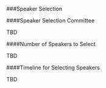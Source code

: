###Speaker Selection

####Speaker Selection Committee

TBD

####Number of Speakers to Select

TBD

####Timeline for Selecting Speakers

TBD